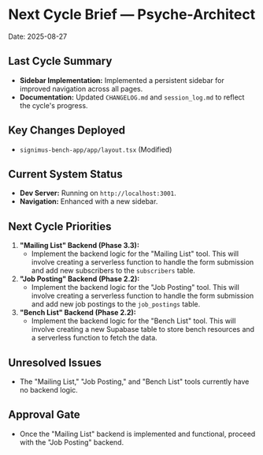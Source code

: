 # Next Cycle Brief — Psyche-Architect

Date: 2025-08-27

## Last Cycle Summary
- **Sidebar Implementation:** Implemented a persistent sidebar for improved navigation across all pages.
- **Documentation:** Updated `CHANGELOG.md` and `session_log.md` to reflect the cycle's progress.

## Key Changes Deployed
- `signimus-bench-app/app/layout.tsx` (Modified)

## Current System Status
- **Dev Server:** Running on `http://localhost:3001`.
- **Navigation:** Enhanced with a new sidebar.

## Next Cycle Priorities
1.  **"Mailing List" Backend (Phase 3.3):**
    *   Implement the backend logic for the "Mailing List" tool. This will involve creating a serverless function to handle the form submission and add new subscribers to the `subscribers` table.
2.  **"Job Posting" Backend (Phase 2.2):**
    *   Implement the backend logic for the "Job Posting" tool. This will involve creating a serverless function to handle the form submission and add new job postings to the `job_postings` table.
3.  **"Bench List" Backend (Phase 2.2):**
    *   Implement the backend logic for the "Bench List" tool. This will involve creating a new Supabase table to store bench resources and a serverless function to fetch the data.

## Unresolved Issues
- The "Mailing List," "Job Posting," and "Bench List" tools currently have no backend logic.

## Approval Gate
- Once the "Mailing List" backend is implemented and functional, proceed with the "Job Posting" backend.
